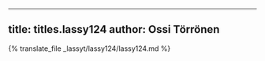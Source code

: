 
---
title: titles.lassy124
author: Ossi Törrönen
---
{% translate_file _lassyt/lassy124/lassy124.md %}